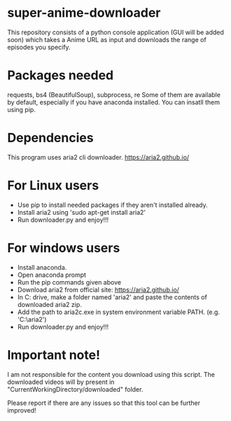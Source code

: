 # super-anime-downloader
This repository consists of a python console application (GUI will be added soon) which takes a Anime URL as input and downloads the range of episodes you specify.

# Packages needed
requests, bs4 (BeautifulSoup), subprocess, re
Some of them are available by default, especially if you have anaconda installed.
You can insatll them using pip.

# Dependencies
This program uses aria2 cli downloader.
https://aria2.github.io/

# For Linux users
- Use pip to install needed packages if they aren't installed already.
- Install aria2 using 'sudo apt-get install aria2'
- Run downloader.py and enjoy!!!

# For windows users
- Install anaconda.
- Open anaconda prompt
- Run the pip commands given above
- Download aria2 from official site: https://aria2.github.io/
- In C: drive, make a folder named 'aria2' and paste the contents of downloaded aria2 zip.
- Add the path to aria2c.exe in system environment variable PATH. (e.g. 'C:\aria2\')
- Run downloader.py and enjoy!!!

# Important note!
I am not responsible for the content you download using this script.
The downloaded videos will by present in "CurrentWorkingDirectory/downloaded" folder.

Please report if there are any issues so that this tool can be further improved!
